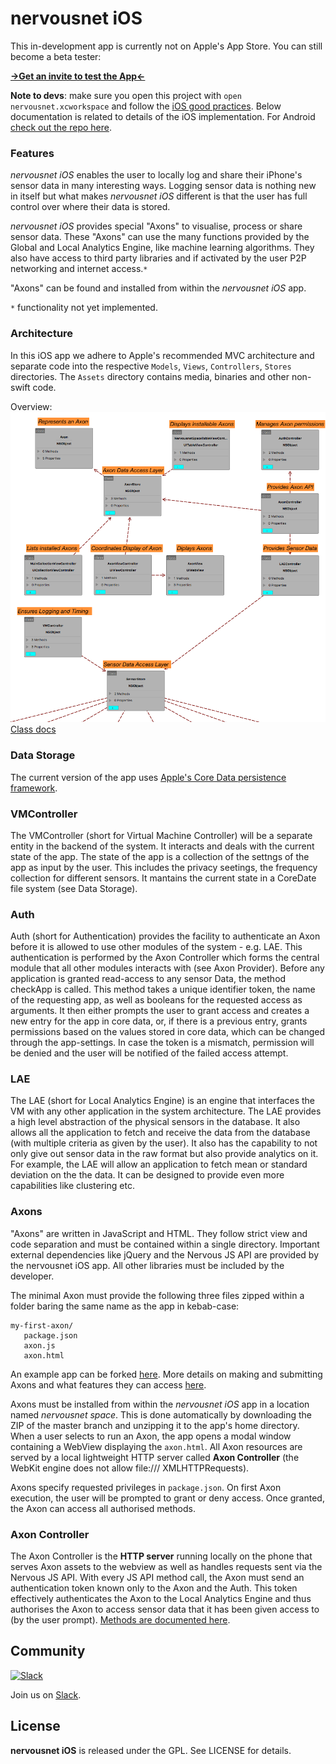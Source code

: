 # nervousnet iOS

This in-development app is currently not on Apple's App Store. You can still become a beta tester:

__[→Get an invite to test the App←](http://eepurl.com/bYfGFP)__

__Note to devs__: make sure you open this project with `open nervousnet.xcworkspace` and follow the [iOS good practices](https://github.com/futurice/ios-good-practices). Below documentation is related to details of the iOS implementation. For Android [check out the repo here](https://github.com/nervousnet/nervousnet-android).

### Features
_nervousnet iOS_ enables the user to locally log and share their iPhone's sensor data in many interesting ways. Logging sensor data is nothing new in itself but what makes _nervousnet iOS_ different is that the user has full control over where their data is stored.

_nervousnet iOS_ provides special "Axons" to visualise, process or share sensor data. These "Axons" can use the many functions provided by the Global and Local Analytics Engine, like machine learning algorithms. They also have access to third party libraries and if activated by the user P2P networking and internet access.`*`

"Axons" can be found and installed from within the _nervousnet iOS_ app.

`*` functionality not yet implemented.

### Architecture
In this iOS app we adhere to Apple's recommended MVC architecture and separate code into the respective `Models`, `Views`, `Controllers`, `Stores` directories. The `Assets` directory contains media, binaries and other non-swift code.

Overview:
 [![app](docs/ios_app_arch.png)](docs/nervousnet-iOS.ddsketch/QuickLook/Preview.pdf)
[Class docs](http://nervousnet.github.io/nervousnet-iOS/docs/jazzy/)


### Data Storage
The current version of the app uses [Apple's Core Data persistence framework](https://developer.apple.com/library/watchos/documentation/Cocoa/Conceptual/CoreData/index.html).

### VMController
The VMController (short for Virtual Machine Controller) will be a separate entity in the backend of the system.
It interacts and deals with the current state of the app. The state of the app is a collection of the settngs of the app as input by the user. This includes the privacy seetings,
the frequency collection for different sensors. It mantains the current state in a CoreDate file system (see Data Storage).


### Auth
Auth (short for Authentication) provides the facility to authenticate an Axon before it is allowed to use other modules of the system - e.g. LAE. This authentication is performed by the Axon Controller which forms the central module that all other modules interacts with (see Axon Provider).
    Before any application is granted read-access to any sensor Data, the method checkApp is called. This method takes a unique identifier token, the name of the requesting app, as well as booleans for the requested access as arguments. It then either prompts the user to grant access and creates a new entry for the app in core data, or, if there is a previous entry, grants permissions based on the values stored in core data, which can be changed through the app-settings. In case the token is a mismatch, permission will be denied and the user will be notified of the failed access attempt.


### LAE
The LAE (short for Local Analytics Engine) is an engine that interfaces the VM with any other application in the system architecture.
   The LAE provides a high level abstraction of the physical sensors in the database.
   It also allows all the application to fetch and receive the data from the database (with multiple criteria as given by the user).
   It also has the capability to not only give out sensor data in the raw format but also provide analytics on it. For example, the LAE will allow an application to fetch
   mean or standard deviation on the the data. It can be designed to provide even more capabilities like clustering etc.


### Axons
"Axons" are written in JavaScript and HTML. They follow strict view and code separation and must be contained within a single directory. Important external dependencies like jQuery and the Nervous JS API are provided by the nervousnet iOS app. All other libraries must be included by the developer.

The minimal Axon must provide the following three files zipped within a folder baring the same name as the app in kebab-case:
```
my-first-axon/
   package.json
   axon.js
   axon.html
```
An example app can be forked [here](https://github.com/bitmorse/axon-one). More details on making and submitting Axons and what features they can access [here](https://github.com/nervousnet/nervousnet-axons/blob/master/README.md).

Axons must be installed from within the _nervousnet iOS_ app in a location named _nervousnet space_. This is done automatically by downloading the ZIP of the master branch and unzipping it to the app's home directory. When a user selects to run an Axon, the app opens a modal window containing a WebView displaying the `axon.html`. All Axon resources are served by a local lightweight HTTP server called __Axon Controller__ (the WebKit engine does not allow file:/// XMLHTTPRequests).

Axons specify requested privileges in `package.json`. On first Axon execution, the user will be prompted to grant or deny access. Once granted, the Axon can access all authorised methods.


### Axon Controller
The Axon Controller is the __HTTP server__ running locally on the phone that serves Axon assets to the webview as well as handles requests sent via the Nervous JS API. With every JS API method call, the Axon must send an authentication token known only to the Axon and the Auth. This token effectively authenticates the Axon to the Local Analytics Engine and thus authorises the Axon to access sensor data that it has been given access to (by the user prompt). [Methods are documented here](https://github.com/nervousnet/nervousnet-axons/blob/master/README.md).


## Community

[![Slack](http://s13.postimg.org/ybwy92ktf/Slack.png)](https://nervousnet.slack.com)

Join us on [Slack](https://nervousnet.slack.com).

License
-------

**nervousnet iOS** is released under the GPL. See LICENSE for details.
